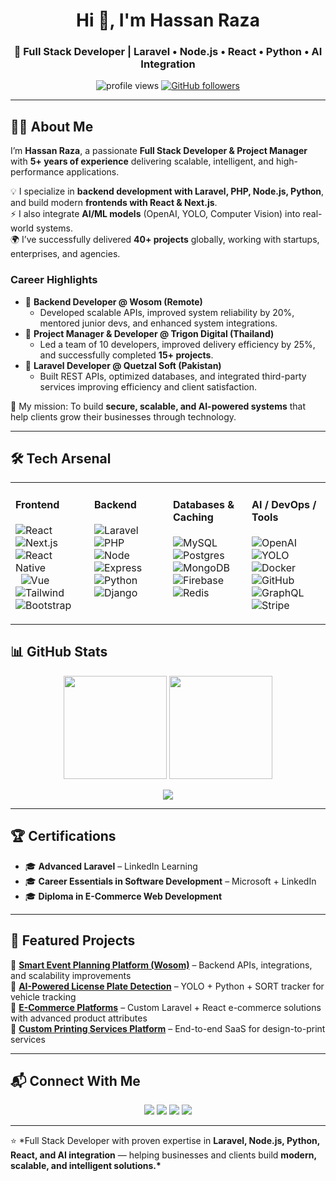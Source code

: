 <!-- Banner -->
<h1 align="center">Hi 👋, I'm Hassan Raza</h1>
<h3 align="center">🚀 Full Stack Developer | Laravel • Node.js • React • Python • AI Integration</h3>

<p align="center">
  <img src="https://komarev.com/ghpvc/?username=CodeByHassanRaza&label=Profile%20Views&color=0e75b6&style=flat" alt="profile views"/>
  <a href="https://github.com/CodeByHassanRaza?tab=followers"><img src="https://img.shields.io/github/followers/CodeByHassanRaza?label=Followers&style=social" alt="GitHub followers"/></a>
</p>

---

## 👨‍💻 About Me

I’m **Hassan Raza**, a passionate **Full Stack Developer & Project Manager** with **5+ years of experience** delivering scalable, intelligent, and high-performance applications.

💡 I specialize in **backend development with Laravel, PHP, Node.js, Python**, and build modern **frontends with React & Next.js**.  
⚡ I also integrate **AI/ML models** (OpenAI, YOLO, Computer Vision) into real-world systems.  
🌍 I’ve successfully delivered **40+ projects** globally, working with startups, enterprises, and agencies.

### Career Highlights

- 💼 **Backend Developer @ Wosom (Remote)**
  - Developed scalable APIs, improved system reliability by 20%, mentored junior devs, and enhanced system integrations.
- 💼 **Project Manager & Developer @ Trigon Digital (Thailand)**
  - Led a team of 10 developers, improved delivery efficiency by 25%, and successfully completed **15+ projects**.
- 💼 **Laravel Developer @ Quetzal Soft (Pakistan)**
  - Built REST APIs, optimized databases, and integrated third-party services improving efficiency and client satisfaction.

🎯 My mission: To build **secure, scalable, and AI-powered systems** that help clients grow their businesses through technology.

---

 <!-- Tech Arsenal (4-column grid) -->

## 🛠️ Tech Arsenal

<table>
  <tr>
    <td valign="top" width="25%">
      <h4>Frontend</h4>
      <p>
        <img src="https://img.shields.io/badge/React-20232A?style=flat&logo=react&logoColor=61DAFB" alt="React"/>&nbsp;
        <img src="https://img.shields.io/badge/Next.js-000000?style=flat&logo=nextdotjs&logoColor=white" alt="Next.js"/><br/>
        <img src="https://img.shields.io/badge/React_Native-20232A?style=flat&logo=react&logoColor=61DAFB" alt="React Native"/>&nbsp;
        <img src="https://img.shields.io/badge/Vue.js-35495E?style=flat&logo=vuedotjs&logoColor=4FC08D" alt="Vue"/><br/>
        <img src="https://img.shields.io/badge/Tailwind_CSS-38B2AC?style=flat&logo=tailwind-css&logoColor=white" alt="Tailwind"/>&nbsp;
        <img src="https://img.shields.io/badge/Bootstrap-563D7C?style=flat&logo=bootstrap&logoColor=white" alt="Bootstrap"/>
      </p>
    </td>
    <td valign="top" width="25%">
      <h4>Backend</h4>
      <p>
        <img src="https://img.shields.io/badge/Laravel-FF2D20?style=flat&logo=laravel&logoColor=white" alt="Laravel"/>&nbsp;
        <img src="https://img.shields.io/badge/PHP-777BB4?style=flat&logo=php&logoColor=white" alt="PHP"/><br/>
        <img src="https://img.shields.io/badge/Node.js-43853D?style=flat&logo=node.js&logoColor=white" alt="Node"/>&nbsp;
        <img src="https://img.shields.io/badge/Express.js-404D59?style=flat&logo=express&logoColor=white" alt="Express"/><br/>
        <img src="https://img.shields.io/badge/Python-3776AB?style=flat&logo=python&logoColor=white" alt="Python"/>&nbsp;
        <img src="https://img.shields.io/badge/Django-092E20?style=flat&logo=django&logoColor=white" alt="Django"/>
      </p>
    </td>
    <td valign="top" width="25%">
      <h4>Databases & Caching</h4>
      <p>
        <img src="https://img.shields.io/badge/MySQL-005C84?style=flat&logo=mysql&logoColor=white" alt="MySQL"/>&nbsp;
        <img src="https://img.shields.io/badge/PostgreSQL-316192?style=flat&logo=postgresql&logoColor=white" alt="Postgres"/><br/>
        <img src="https://img.shields.io/badge/MongoDB-4EA94B?style=flat&logo=mongodb&logoColor=white" alt="MongoDB"/>&nbsp;
        <img src="https://img.shields.io/badge/Firebase-FFCA28?style=flat&logo=firebase&logoColor=black" alt="Firebase"/><br/>
        <img src="https://img.shields.io/badge/Redis-DD0031?style=flat&logo=redis&logoColor=white" alt="Redis"/>
      </p>
    </td>
    <td valign="top" width="25%">
      <h4>AI / DevOps / Tools</h4>
      <p>
        <img src="https://img.shields.io/badge/OpenAI-412991?style=flat&logo=openai&logoColor=white" alt="OpenAI"/>&nbsp;
        <img src="https://img.shields.io/badge/YOLO-CV-blue?style=flat" alt="YOLO"/><br/>
        <img src="https://img.shields.io/badge/Docker-2496ED?style=flat&logo=docker&logoColor=white" alt="Docker"/>&nbsp;
        <img src="https://img.shields.io/badge/GitHub-181717?style=flat&logo=github&logoColor=white" alt="GitHub"/><br/>
        <img src="https://img.shields.io/badge/GraphQL-E10098?style=flat&logo=graphql&logoColor=white" alt="GraphQL"/>&nbsp;
        <img src="https://img.shields.io/badge/Stripe-008CDD?style=flat&logo=stripe&logoColor=white" alt="Stripe"/>
      </p>
    </td>
  </tr>
</table>

## 📊 GitHub Stats

<p align="center">
  <img src="https://github-readme-stats.vercel.app/api?username=CodeByHassanRaza&show_icons=true&theme=radical" height="165" />
  <img src="https://github-readme-streak-stats.herokuapp.com/?user=CodeByHassanRaza&theme=radical" height="165" />
</p>

<p align="center">
  <img src="https://github-readme-stats.vercel.app/api/top-langs/?username=CodeByHassanRaza&layout=compact&theme=radical" />
</p>

---

## 🏆 Certifications

- 🎓 **Advanced Laravel** – LinkedIn Learning
- 🎓 **Career Essentials in Software Development** – Microsoft + LinkedIn
- 🎓 **Diploma in E-Commerce Web Development**

---

## 🚀 Featured Projects

🔹 **[Smart Event Planning Platform (Wosom)](#)** – Backend APIs, integrations, and scalability improvements  
🔹 **[AI-Powered License Plate Detection](#)** – YOLO + Python + SORT tracker for vehicle tracking  
🔹 **[E-Commerce Platforms](#)** – Custom Laravel + React e-commerce solutions with advanced product attributes  
🔹 **[Custom Printing Services Platform](#)** – End-to-end SaaS for design-to-print services

---

## 📬 Connect With Me

<p align="center">
  <a href="https://linkedin.com/in/dev-hassan-raza"><img src="https://img.shields.io/badge/LinkedIn-0077B5?style=flat&logo=linkedin&logoColor=white"/></a>
  <a href="mailto:hassantech002@gmail.com"><img src="https://img.shields.io/badge/Email-D14836?style=flat&logo=gmail&logoColor=white"/></a>
  <a href="https://github.com/CodeByHassanRaza"><img src="https://img.shields.io/badge/GitHub-181717?style=flat&logo=github&logoColor=white"/></a>
  <a href="https://facebook.com/CodeByHassanRaza"><img src="https://img.shields.io/badge/Facebook-1877F2?style=flat&logo=facebook&logoColor=white"/></a>
</p>

---

⭐️ \*Full Stack Developer with proven expertise in **Laravel, Node.js, Python, React, and AI integration** — helping businesses and clients build **modern, scalable, and intelligent solutions.\***
